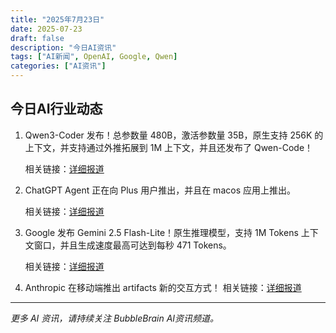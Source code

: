 ```yaml
---
title: "2025年7月23日"
date: 2025-07-23
draft: false
description: "今日AI资讯"
tags: ["AI新闻", OpenAI, Google, Qwen]
categories: ["AI资讯"]
---
```


## 今日AI行业动态

1. Qwen3-Coder 发布！总参数量 480B，激活参数量 35B，原生支持 256K 的上下文，并支持通过外推拓展到 1M 上下文，并且还发布了 Qwen-Code！

    相关链接：[详细报道](https://x.com/Alibaba_Qwen/status/1947766835023335516)  

2. ChatGPT Agent 正在向 Plus 用户推出，并且在 macos 应用上推出。

    相关链接：[详细报道](https://x.com/testingcatalog/status/1947758647443914923)  

3. Google 发布 Gemini 2.5 Flash-Lite！原生推理模型，支持 1M Tokens 上下文窗口，并且生成速度最高可达到每秒 471 Tokens。 

    相关链接：[详细报道](https://x.com/OfficialLoganK/status/1947689475351417141)

4. Anthropic 在移动端推出 artifacts 新的交互方式！ 
    相关链接：[详细报道](https://x.com/AnthropicAI/status/1947690894888513964)


---

*更多 AI 资讯，请持续关注 BubbleBrain AI资讯频道。*